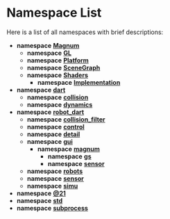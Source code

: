
# Namespace List

Here is a list of all namespaces with brief descriptions:


* **namespace** [**Magnum**](namespaceMagnum.md)     
    * **namespace** [**GL**](namespaceMagnum_1_1GL.md) 
    * **namespace** [**Platform**](namespaceMagnum_1_1Platform.md) 
    * **namespace** [**SceneGraph**](namespaceMagnum_1_1SceneGraph.md) 
    * **namespace** [**Shaders**](namespaceMagnum_1_1Shaders.md)     
        * **namespace** [**Implementation**](namespaceMagnum_1_1Shaders_1_1Implementation.md)     
* **namespace** [**dart**](namespacedart.md)     
    * **namespace** [**collision**](namespacedart_1_1collision.md) 
    * **namespace** [**dynamics**](namespacedart_1_1dynamics.md) 
* **namespace** [**robot\_dart**](namespacerobot__dart.md)     
    * **namespace** [**collision\_filter**](namespacerobot__dart_1_1collision__filter.md)     
    * **namespace** [**control**](namespacerobot__dart_1_1control.md)     
    * **namespace** [**detail**](namespacerobot__dart_1_1detail.md)     
    * **namespace** [**gui**](namespacerobot__dart_1_1gui.md)     
        * **namespace** [**magnum**](namespacerobot__dart_1_1gui_1_1magnum.md)     
            * **namespace** [**gs**](namespacerobot__dart_1_1gui_1_1magnum_1_1gs.md)     
            * **namespace** [**sensor**](namespacerobot__dart_1_1gui_1_1magnum_1_1sensor.md)     
    * **namespace** [**robots**](namespacerobot__dart_1_1robots.md)     
    * **namespace** [**sensor**](namespacerobot__dart_1_1sensor.md)     
    * **namespace** [**simu**](namespacerobot__dart_1_1simu.md)     
* **namespace** [**@21**](namespacerobot__dart_1_1gui_1_1magnum_1_1gs_1_1_0d21.md)     
* **namespace** [**std**](namespacestd.md) 
* **namespace** [**subprocess**](namespacesubprocess.md) 

